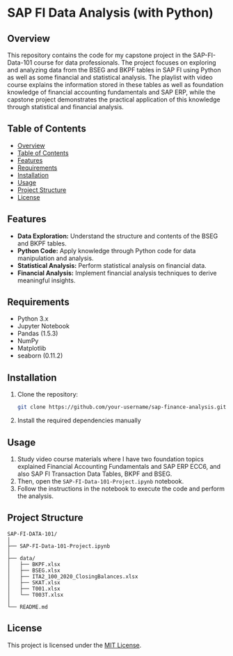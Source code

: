 # SAP FI Data Analysis (with Python)

## Overview
This repository contains the code for my capstone project in the SAP-FI-Data-101 course for data professionals. 
The project focuses on exploring and analyzing data from the BSEG and BKPF tables in SAP FI using Python as well as some financial and statistical analysis. 
The playlist with video course explains the information stored in these tables as well as foundation knowledge of financial accounting fundamentals and SAP ERP, while the capstone project demonstrates the practical application of this knowledge through statistical and financial analysis.

## Table of Contents
- [Overview](#overview)
- [Table of Contents](#table-of-contents)
- [Features](#features)
- [Requirements](#requirements)
- [Installation](#installation)
- [Usage](#usage)
- [Project Structure](#project-structure)
- [License](#license)

## Features
- **Data Exploration:** Understand the structure and contents of the BSEG and BKPF tables.
- **Python Code:** Apply knowledge through Python code for data manipulation and analysis.
- **Statistical Analysis:** Perform statistical analysis on financial data.
- **Financial Analysis:** Implement financial analysis techniques to derive meaningful insights.

## Requirements
- Python 3.x
- Jupyter Notebook
- Pandas (1.5.3)
- NumPy
- Matplotlib
- seaborn (0.11.2)

## Installation
1. Clone the repository:
   ```bash
   git clone https://github.com/your-username/sap-finance-analysis.git
   ```
2. Install the required dependencies manually
   

## Usage
1. Study video course materials where I have two foundation topics explained Financial Accounting Fundamentals and SAP ERP ECC6, and also SAP FI Transaction Data Tables, BKPF and BSEG.
2. Then, open the `SAP-FI-Data-101-Project.ipynb` notebook.
3. Follow the instructions in the notebook to execute the code and perform the analysis.


## Project Structure
```
SAP-FI-DATA-101/
│
├── SAP-FI-Data-101-Project.ipynb
│
├── data/
│   ├── BKPF.xlsx
│   ├── BSEG.xlsx
│   ├── ITA2_100_2020_ClosingBalances.xlsx
│   ├── SKAT.xlsx
│   ├── T001.xlsx
│   └── T003T.xlsx
│
└── README.md
```

## License
This project is licensed under the [MIT License](LICENSE).
